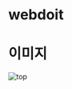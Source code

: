 # webdoit
# 이미지
![top](https://user-images.githubusercontent.com/103406525/165194756-e2df3af4-cf84-4489-9792-65fc7991b447.jpg)
